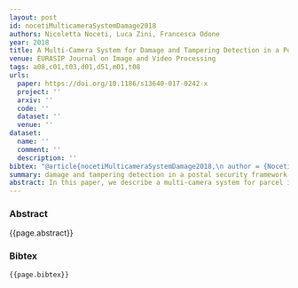 ```yaml
---
layout: post
id: nocetiMulticameraSystemDamage2018
authors: Nicoletta Noceti, Luca Zini, Francesca Odone
year: 2018
title: A Multi-Camera System for Damage and Tampering Detection in a Postal Security Framework
venue: EURASIP Journal on Image and Video Processing
tags: a08,c01,t03,d01,d51,m01,t08
urls:
  paper: https://doi.org/10.1186/s13640-017-0242-x
  project: ''
  arxiv: ''
  code: ''
  dataset: ''
  venue: ''
dataset:
  name: ''
  comment: ''
  description: ''
bibtex: "@article{nocetiMulticameraSystemDamage2018,\n author = {Noceti, Nicoletta and Zini, Luca and Odone, Francesca},\n date = {2018-02-09},\n doi = {10.1186/s13640-017-0242-x},\n issn = {1687-5281},\n journaltitle = {EURASIP Journal on Image and Video Processing},\n number = {1},\n pages = {11},\n shortjournal = {EURASIP Journal on Image and Video Processing},\n title = {A Multi-Camera System for Damage and Tampering Detection in a Postal Security Framework},\n url = {https://doi.org/10.1186/s13640-017-0242-x},\n urldate = {2019-11-22},\n volume = {2018}\n}\n"
summary: damage and tampering detection in a postal security framework by extracting 3D shape and appearance information from multiple cameras
abstract: In this paper, we describe a multi-camera system for parcel inspection which detects signs of damages and cues of tampering. The proposed system has been developed within the EU project SAFEPOST as a part of a multi-sensor scanning modality, to enhance safety and security of parcels travelling on the European Postal Supply Chain. Our work addresses in particular the safety of valuable goods, whose presence on the postal supply chain is in steady growth. The method we propose is based on extracting 3D shape and appearance information, detecting in real-time signs of damages or tampering, and storing the model for future comparative analysis when required by the system. We provide an experimental evidence of the effectiveness of the method, both in laboratory and field tests.
---
```


### Abstract

{{page.abstract}}

### Bibtex

```
{{page.bibtex}}
```
